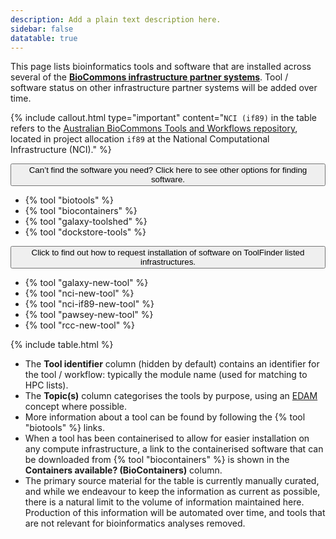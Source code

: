 ```yaml
---
description: Add a plain text description here.
sidebar: false
datatable: true
---
```



This page lists bioinformatics tools and software that are installed across several of the [**BioCommons infrastructure partner systems**](https://support.biocommons.org.au/support/solutions/articles/6000251977-compute-systems-at-the-biocommons-partner-infrastructures). Tool / software status on other infrastructure partner systems will be added over time.


{% include callout.html type="important" content="`NCI (if89)` in the table refers to the [Australian BioCommons Tools and Workflows repository](https://australianbiocommons.github.io/ables/if89/), located in project allocation `if89` at the National Computational Infrastructure (NCI)." %}


<div class="d-flex flex-column">
  <div class="mb-2">
    <button
      class="btn btn-secondary text-light"
      type="button"
      data-bs-toggle="collapse"
      data-bs-target="#collapse1"
      aria-expanded="false"
      aria-controls="collapseExample"
    >
      Can’t find the software you need? Click here to see other options for
      finding software.
    </button>
    <div class="collapse" id="collapse1">
      <div class="card card-body">
        <ul>
          <li>
            {% tool "biotools" %}
          </li>
          <li>
            {% tool "biocontainers" %}
          </li>
          <li>
            {% tool "galaxy-toolshed" %}
          </li>
          <li>
            {% tool "dockstore-tools" %}
          </li>
        </ul>
      </div>
    </div>
  </div>

  <div>
    <button
      class="btn btn-secondary text-light"
      type="button"
      data-bs-toggle="collapse"
      data-bs-target="#collapse2"
      aria-expanded="false"
      aria-controls="collapseExample"
    >
      Click to find out how to request installation of software on ToolFinder
      listed infrastructures.
    </button>
    <div class="collapse" id="collapse2">
      <div class="card card-body">
        <ul>
          <li>
            {% tool "galaxy-new-tool" %}
          </li>
          <li>
            {% tool "nci-new-tool" %}
          </li>
          <li>
            {% tool "nci-if89-new-tool" %}
          </li>
          <li>
            {% tool "pawsey-new-tool" %}
          </li>
          <li>
            {% tool "rcc-new-tool" %}
          </li>
        </ul>
      </div>
    </div>
  </div>
</div>

<div markdown="0"> 
{% include table.html %}
</div>


- The **Tool identifier** column (hidden by default) contains an identifier for the tool / workflow: typically the module name (used for matching to HPC lists).
- The **Topic(s)** column categorises the tools by purpose, using an [EDAM](https://github.com/edamontology/edamontology) concept where possible. 
- More information about a tool can be found by following the {% tool "biotools" %} links. 
- When a tool has been containerised to allow for easier installation on any compute infrastructure, a link to the containerised software that can be downloaded from {% tool "biocontainers" %} is shown in the **Containers available? (BioContainers)** column. 
- The primary source material for the table is currently manually curated, and while we endeavour to keep the information as current as possible, there is a natural limit to the volume of information maintained here. Production of this information will be automated over time, and tools that are not relevant for bioinformatics analyses removed.



